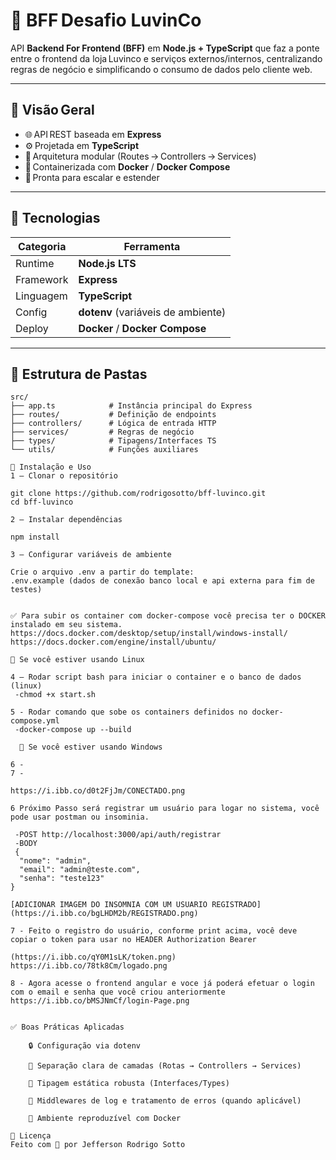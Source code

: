 # 🧠 BFF Desafio LuvinCo

API **Backend For Frontend (BFF)** em **Node.js + TypeScript** que faz a ponte entre o frontend da loja Luvinco e serviços externos/internos, centralizando regras de negócio e simplificando o consumo de dados pelo cliente web.

---

## 📌 Visão Geral

- 🌐 API REST baseada em **Express**
- ⚙️ Projetada em **TypeScript**
- 📁 Arquitetura modular (Routes → Controllers → Services)
- 🐳 Containerizada com **Docker** / **Docker Compose**
- 🔁 Pronta para escalar e estender

---

## 🔧 Tecnologias

| Categoria | Ferramenta                         |
| --------- | ---------------------------------- |
| Runtime   | **Node.js LTS**                    |
| Framework | **Express**                        |
| Linguagem | **TypeScript**                     |
| Config    | **dotenv** (variáveis de ambiente) |
| Deploy    | **Docker** / **Docker Compose**    |

---

## 📂 Estrutura de Pastas

```text
src/
├── app.ts            # Instância principal do Express
├── routes/           # Definição de endpoints
├── controllers/      # Lógica de entrada HTTP
├── services/         # Regras de negócio
├── types/            # Tipagens/Interfaces TS
└── utils/            # Funções auxiliares

🚀 Instalação e Uso
1 — Clonar o repositório

git clone https://github.com/rodrigosotto/bff-luvinco.git
cd bff-luvinco

2 — Instalar dependências

npm install

3 — Configurar variáveis de ambiente

Crie o arquivo .env a partir do template:
.env.example (dados de conexão banco local e api externa para fim de testes)


✅ Para subir os container com docker-compose você precisa ter o DOCKER instalado em seu sistema.
https://docs.docker.com/desktop/setup/install/windows-install/
https://docs.docker.com/engine/install/ubuntu/

🐳 Se você estiver usando Linux

4 — Rodar script bash para iniciar o container e o banco de dados (linux)
 -chmod +x start.sh

5 - Rodar comando que sobe os containers definidos no docker-compose.yml
 -docker-compose up --build

  🐳 Se você estiver usando Windows

6 -
7 -

https://i.ibb.co/d0t2FjJm/CONECTADO.png

6 Próximo Passo será registrar um usuário para logar no sistema, você pode usar postman ou insominia.

 -POST http://localhost:3000/api/auth/registrar
 -BODY
 {
  "nome": "admin",
  "email": "admin@teste.com",
  "senha": "teste123"
}

[ADICIONAR IMAGEM DO INSOMNIA COM UM USUARIO REGISTRADO](https://i.ibb.co/bgLHDM2b/REGISTRADO.png)

7 - Feito o registro do usuário, conforme print acima, você deve copiar o token para usar no HEADER Authorization Bearer

(https://i.ibb.co/qY0M1sLK/token.png)
https://i.ibb.co/78tk8Cm/logado.png

8 - Agora acesse o frontend angular e voce já poderá efetuar o login com o email e senha que você criou anteriormente
https://i.ibb.co/bMSJNmCf/login-Page.png


✅ Boas Práticas Aplicadas

    🔒 Configuração via dotenv

    🔁 Separação clara de camadas (Rotas → Controllers → Services)

    💬 Tipagem estática robusta (Interfaces/Types)

    🧼 Middlewares de log e tratamento de erros (quando aplicável)

    🐳 Ambiente reproduzível com Docker

📝 Licença
Feito com 💙 por Jefferson Rodrigo Sotto
```
